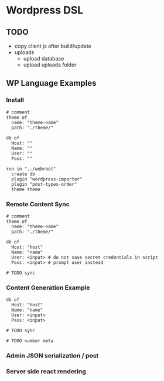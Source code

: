 # Wordpress DSL


## TODO
* copy client js after build/update
* uploads
  * upload database
  * upload uploads folder

## WP Language Examples
### Install
```
# comment
theme of
  name: "theme-name"
  path: "./theme/"

db of
  Host: ""
  Name: ""
  User: ""
  Pass: ""

run in "../webroot"
  create db
  plugin "wordpress-importer"
  plugin "post-types-order"
  theme theme

```

### Remote Content Sync
```
# comment
theme of
  name: "theme-name"
  path: "./theme/"

db of
  Host: "host"
  Name: "name"
  User: <input> # do not save secret credentials in script
  Pass: <input> # prompt user instead

# TODO sync
```

### Content Generation Example
```
db of
  Host: "host"
  Name: "name"
  User: <input>
  Pass: <input>

# TODO sync

# TODO number meta

```

### Admin JSON serialization / post 

### Server side react rendering


